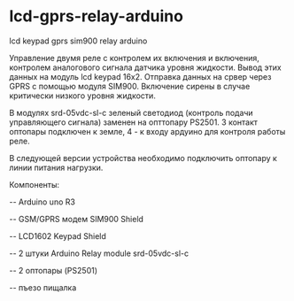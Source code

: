 # lcd-gprs-relay-arduino
lcd keypad gprs sim900 relay arduino

Управление двумя реле с контролем их включения и включения, контролем аналогового сигнала датчика уровня жидкости. Вывод этих данных на модуль lcd keypad 16x2. Отправка данных на срвер через GPRS с помощью модуля SIM900. Включение сирены в случае критически низкого уровня жидкости.

В модулях srd-05vdc-sl-c зеленый светодиод (контроль подачи управляющего сигнала) заменен на опттопару PS2501. 3 контакт оптопары подключен к земле, 4 - к входу ардуино для контроля работы реле.

В следующей версии устройства необходимо подключить оптопару к линии питания нагрузки.

Компоненты:

 -- Arduino uno R3
 
 -- GSM/GPRS модем SIM900 Shield
 
 -- LCD1602 Keypad Shield
 
 -- 2 штуки Arduino Relay module srd-05vdc-sl-c
 
 -- 2 оптопары (PS2501)
 
 -- пъезо пищалка
